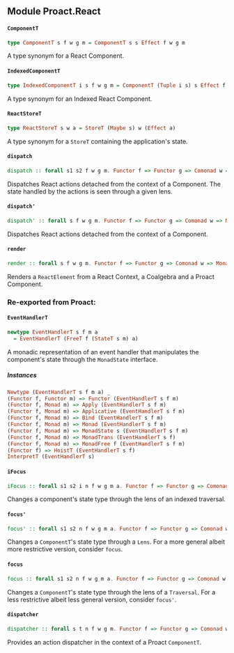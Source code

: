 ## Module Proact.React

#### `ComponentT`

``` purescript
type ComponentT s f w g m = ComponentT s s Effect f w g m
```

A type synonym for a React Component.

#### `IndexedComponentT`

``` purescript
type IndexedComponentT i s f w g m = ComponentT (Tuple i s) s Effect f w g m
```

A type synonym for an Indexed React Component.

#### `ReactStoreT`

``` purescript
type ReactStoreT s w a = StoreT (Maybe s) w (Effect a)
```

A type synonym for a `StoreT` containing the application's state.

#### `dispatch`

``` purescript
dispatch :: forall s1 s2 f w g m. Functor f => Functor g => Comonad w => Monad m => Pairing w m => PairingM f g Effect => Lens' {  | s1 } {  | s2 } -> (ReactStoreT {  | s1 } w Unit -> f (ReactStoreT {  | s1 } w Unit)) -> ReactStoreT {  | s1 } w Unit -> ReactThis {  } {  | s1 } -> EventHandlerT {  | s2 } g m Unit -> Effect Unit
```

Dispatches React actions detached from the context of a Component. The
state handled by the actions is seen through a given lens.

#### `dispatch'`

``` purescript
dispatch' :: forall s f w g m. Functor f => Functor g => Comonad w => Monad m => Pairing w m => PairingM f g Effect => (ReactStoreT {  | s } w Unit -> f (ReactStoreT {  | s } w Unit)) -> ReactStoreT {  | s } w Unit -> ReactThis {  } {  | s } -> EventHandlerT {  | s } g m Unit -> Effect Unit
```

Dispatches React actions detached from the context of a Component.

#### `render`

``` purescript
render :: forall s f w g m. Functor f => Functor g => Comonad w => Monad m => Pairing w m => PairingM f g Effect => (ReactStoreT {  | s } w Unit -> f (ReactStoreT {  | s } w Unit)) -> ReactStoreT {  | s } w Unit -> ReactThis {  } {  | s } -> ComponentT {  | s } f w g m ReactElement -> Effect ReactElement
```

Renders a `ReactElement` from a React Context, a Coalgebra and a Proact
Component.


### Re-exported from Proact:

#### `EventHandlerT`

``` purescript
newtype EventHandlerT s f m a
  = EventHandlerT (FreeT f (StateT s m) a)
```

A monadic representation of an event handler that manipulates the
component's state through the `MonadState` interface.

##### Instances
``` purescript
Newtype (EventHandlerT s f m a) _
(Functor f, Functor m) => Functor (EventHandlerT s f m)
(Functor f, Monad m) => Apply (EventHandlerT s f m)
(Functor f, Monad m) => Applicative (EventHandlerT s f m)
(Functor f, Monad m) => Bind (EventHandlerT s f m)
(Functor f, Monad m) => Monad (EventHandlerT s f m)
(Functor f, Monad m) => MonadState s (EventHandlerT s f m)
(Functor f, Monad m) => MonadTrans (EventHandlerT s f)
(Functor f, Monad m) => MonadFree f (EventHandlerT s f m)
(Functor f) => HoistT (EventHandlerT s f)
InterpretT (EventHandlerT s)
```

#### `iFocus`

``` purescript
iFocus :: forall s1 s2 i n f w g m a. Functor f => Functor g => Comonad w => Monad m => Monoid a => Index s1 i s2 => IndexedTraversal' i s1 s2 -> ComponentT (Tuple i s2) s2 n f w g m a -> ComponentT s1 s1 n f w g m a
```

Changes a component's state type through the lens of an indexed traversal.

#### `focus'`

``` purescript
focus' :: forall s1 s2 n f w g m a. Functor f => Functor g => Comonad w => Monad m => Lens' s1 s2 -> ComponentT s2 s2 n f w g m a -> ComponentT s1 s1 n f w g m a
```

Changes a `ComponentT`'s state type through a `Lens`.
For a more general albeit more restrictive version, consider `focus`.

#### `focus`

``` purescript
focus :: forall s1 s2 n f w g m a. Functor f => Functor g => Comonad w => Monad m => Monoid a => Traversal' s1 s2 -> ComponentT s2 s2 n f w g m a -> ComponentT s1 s1 n f w g m a
```

Changes a `ComponentT`'s state type through the lens of a `Traversal`.
For a less restrictive albeit less general version, consider `focus'`.

#### `dispatcher`

``` purescript
dispatcher :: forall s t n f w g m. Functor f => Functor g => Comonad w => Monad m => Pairing w m => PairingM f g n => Monad n => ComponentT s t n f w g m (EventHandlerT t g m Unit -> n Unit)
```

Provides an action dispatcher in the context of a Proact `ComponentT`.


